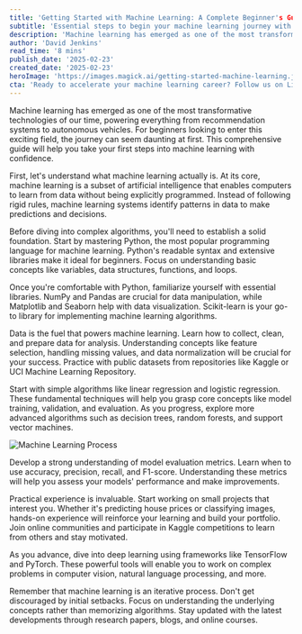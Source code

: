 ```yaml
---
title: 'Getting Started with Machine Learning: A Complete Beginner's Guide'
subtitle: 'Essential steps to begin your machine learning journey with Python'
description: 'Machine learning has emerged as one of the most transformative technologies of our time. Discover the essential steps to begin your machine learning journey with Python. This guide covers Python basics, crucial libraries, data handling, and fundamental algorithms.'
author: 'David Jenkins'
read_time: '8 mins'
publish_date: '2025-02-23'
created_date: '2025-02-23'
heroImage: 'https://images.magick.ai/getting-started-machine-learning.jpg'
cta: 'Ready to accelerate your machine learning career? Follow us on LinkedIn for daily insights, tutorials, and the latest developments in AI and machine learning. Join our community of data scientists and machine learning engineers!'
---
```


Machine learning has emerged as one of the most transformative technologies of our time, powering everything from recommendation systems to autonomous vehicles. For beginners looking to enter this exciting field, the journey can seem daunting at first. This comprehensive guide will help you take your first steps into machine learning with confidence.

First, let's understand what machine learning actually is. At its core, machine learning is a subset of artificial intelligence that enables computers to learn from data without being explicitly programmed. Instead of following rigid rules, machine learning systems identify patterns in data to make predictions and decisions.

Before diving into complex algorithms, you'll need to establish a solid foundation. Start by mastering Python, the most popular programming language for machine learning. Python's readable syntax and extensive libraries make it ideal for beginners. Focus on understanding basic concepts like variables, data structures, functions, and loops.

Once you're comfortable with Python, familiarize yourself with essential libraries. NumPy and Pandas are crucial for data manipulation, while Matplotlib and Seaborn help with data visualization. Scikit-learn is your go-to library for implementing machine learning algorithms.

Data is the fuel that powers machine learning. Learn how to collect, clean, and prepare data for analysis. Understanding concepts like feature selection, handling missing values, and data normalization will be crucial for your success. Practice with public datasets from repositories like Kaggle or UCI Machine Learning Repository.

Start with simple algorithms like linear regression and logistic regression. These fundamental techniques will help you grasp core concepts like model training, validation, and evaluation. As you progress, explore more advanced algorithms such as decision trees, random forests, and support vector machines.

![Machine Learning Process](https://i.magick.ai/PIXE/1738406181100_magick_img.webp)

Develop a strong understanding of model evaluation metrics. Learn when to use accuracy, precision, recall, and F1-score. Understanding these metrics will help you assess your models' performance and make improvements.

Practical experience is invaluable. Start working on small projects that interest you. Whether it's predicting house prices or classifying images, hands-on experience will reinforce your learning and build your portfolio. Join online communities and participate in Kaggle competitions to learn from others and stay motivated.

As you advance, dive into deep learning using frameworks like TensorFlow and PyTorch. These powerful tools will enable you to work on complex problems in computer vision, natural language processing, and more.

Remember that machine learning is an iterative process. Don't get discouraged by initial setbacks. Focus on understanding the underlying concepts rather than memorizing algorithms. Stay updated with the latest developments through research papers, blogs, and online courses.